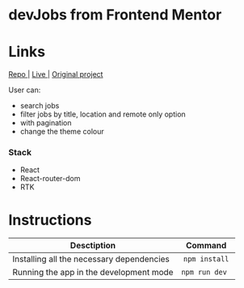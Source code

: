 # devJobs from Frontend Mentor

# Links

<a href="https://github.com/skyzavr/devJobs_FM"> Repo </a> |
<a href="dev-jobs-fm.vercel.app"> Live </a>  | 
<a href="https://www.frontendmentor.io/challenges/devjobs-web-app-HuvC_LP4l"> Original project</a> 


User can:
- search jobs
- filter jobs by title, location and remote only option
- with pagination
- change the theme colour

### Stack

- React
- React-router-dom
- RTK

# Instructions

| Desctiption                               |    Command     |
| ----------------------------------------- | :------------: |
| Installing all the necessary dependencies | `npm install`  |
| Running the app in the development mode   | `npm run dev ` |
